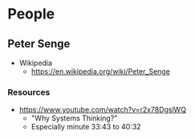 
# People

## Peter Senge

- Wikipedia
  - https://en.wikipedia.org/wiki/Peter_Senge


### Resources

- https://www.youtube.com/watch?v=r2x78DgslWQ
  - "Why Systems Thinking?"
  - Especially minute 33:43 to 40:32


